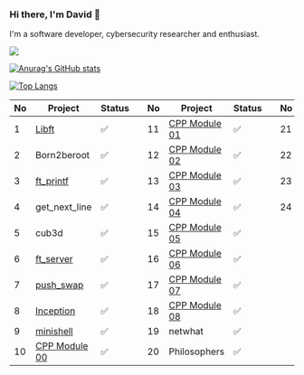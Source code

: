 ### Hi there, I'm David 👋

I'm a software developer, cybersecurity researcher and enthusiast.

![](https://komarev.com/ghpvc/?username=davyd11&color=blueviolet)
<!--[![jaeskim's 42 stats](https://badge42.herokuapp.com/api/stats/dpuente-)](https://github.com/JaeSeoKim/badge42)-->

[![Anurag's GitHub stats](https://github-readme-stats.vercel.app/api?username=Davyd11&show_icons=true&theme=tokyonight)](https://github.com/anuraghazra/github-readme-stats)

[![Top Langs](https://github-readme-stats.vercel.app/api/top-langs/?username=Davyd11&layout=compact&theme=tokyonight)](https://github.com/anuraghazra/github-readme-stats)


| No    | Project   | Status    |   | No    | Project   | Status    |   | No    | Project   | Status    |
|---    |---    |---    |---    |---    |---    |---    |---    |---    |---    |---    |
| 1     | [Libft](https://github.com/Davyd11/libft)     | ✅     |   | 11    | [CPP Module 01](https://github.com/Davyd11/My_cpp/tree/main/Module01)     | ✅     |   | 21    | [ft_containers](https://github.com/Davyd11/My_ft_containers)  | 🔒    |
| 2     | Born2beroot   | ✅     |   | 12    | [CPP Module 02](https://github.com/Davyd11/My_cpp/tree/main/Module02)     | ✅     |   | 22    | [Webserv](https://github.com/Davyd11/Webserv)   | ✅     |
| 3     | [ft_printf](https://github.com/Davyd11/ft_printf)     | ✅     |   | 13    | [CPP Module 03](https://github.com/Davyd11/My_cpp/tree/main/Module03)     | ✅     |   | 23    | ft_transcendence  | 🔒    |
| 4     | get_next_line     | ✅     |   | 14    | [CPP Module 04](https://github.com/Davyd11/My_cpp/tree/main/Module04)     | ✅     |   | 24    | [libasm](https://github.com/Davyd11/Libasm)   | ✅     |
| 5     | cub3d     | ✅     |   | 15    | [CPP Module 05](https://github.com/Davyd11/My_cpp/tree/main/Module05)     | ✅     |   |   |   |   |
| 6     | [ft_server](https://github.com/Davyd11/ft_server_davyd11)     | ✅     |   | 16    | [CPP Module 06](https://github.com/Davyd11/My_cpp/tree/main/Module06)     | ✅     |   |   |   |   |
| 7     | [push_swap](https://github.com/Davyd11/push_swap_42)  | ✅     |   | 17    | [CPP Module 07](https://github.com/Davyd11/My_cpp/tree/main/Module07)     | ✅     |   |   |   |   |
| 8     | [Inception](https://github.com/Davyd11/My_Inception)  | ✅     |   | 18    | [CPP Module 08](https://github.com/Davyd11/My_cpp/tree/main/Module08)     | ✅     |   |   |   |   |
| 9     | [minishell](https://github.com/Davyd11/ft_minishell)  | ✅     |   | 19    | netwhat   | ✅     |   |   |   |   |
| 10    | [CPP Module 00](https://github.com/Davyd11/My_cpp/tree/main/Module00)     | ✅     |   | 20    | Philosophers  | ✅     |   |   |   |   |


